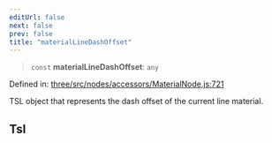 ```yaml
---
editUrl: false
next: false
prev: false
title: "materialLineDashOffset"
---
```


> `const` **materialLineDashOffset**: `any`

Defined in: [three/src/nodes/accessors/MaterialNode.js:721](https://github.com/DefinitelyMaybe/three-i18n/blob/fa57b79433d1c349ffb23a78727299c8d4190136/three/src/nodes/accessors/MaterialNode.js#L721)

TSL object that represents the dash offset of the current line material.

## Tsl
